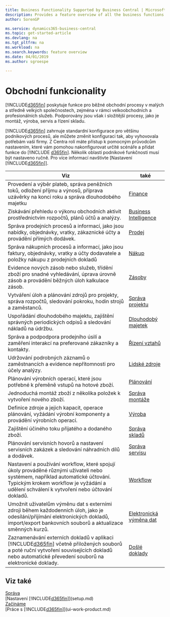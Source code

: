 ```yaml
---
title: Business Functionality Supported by Business Central | Microsoft Docs
description: Provides a feature overview of all the business functions and departments that are supported by application areas, such as Finance, Inventory, and Project Management.
author: SorenGP

ms.service: dynamics365-business-central
ms.topic: get-started-article
ms.devlang: na
ms.tgt_pltfrm: na
ms.workload: na
ms.search.keywords: feature overview
ms.date: 04/01/2019
ms.author: sgroespe

---
```

# Obchodní funkcionality
[!INCLUDE[d365fin](includes/d365fin_md.md)] poskytuje funkce pro běžné obchodní procesy v malých a středně velkých společnostech, zejména v rámci velkoobchodních a profesionálních služeb. Podporovány jsou však i složitější procesy, jako je montáž, výroba, servis a řízení skladu.

[!INCLUDE[d365fin](includes/d365fin_md.md)] zahrnuje standardní konfigurace pro většinu podnikových procesů, ale můžete změnit konfiguraci tak, aby vyhovovala potřebám vaší firmy. Z Centra rolí máte přístup k pomocným průvodcům nastavením, které vám pomohou nakonfigurovat určité scénáře a přidat funkce do [!INCLUDE [d365fin](includes/d365fin_md.md)]. Několik oblastí podnikové funkčnosti musí být nastaveno ručně. Pro více informací navštivte [Nastavení [!INCLUDE[d365fin](includes/d365fin_md.md)]].

| Viz | také |
| --- | --- |
| Provedení a výběr plateb, správa peněžních toků, odložení příjmu a výnosů, příprava uzávěrky na konci roku a správa dlouhodobého majetku | [Finance](finance.md) |
| Získávání přehledu o výkonu obchodních aktivit prostřednictvím rozpočtů, plánů účtů a analýzy. | [Business Intelligence](bi.md) |
| Správa prodejních procesů a informací, jako jsou nabídky, objednávky, vratky, zákaznické účty a provádění přímých dodávek. | [Prodej](sales-manage-sales.md) |
| Správa nákupních procesů a informací, jako jsou faktury, objednávky, vratky a účty dodavatele a položky nákupu z prodejních dokladů | [Nákup](purchasing-manage-purchasing.md) |
| Evidence nových zásob nebo služeb, třídění zboží pro snadné vyhledávání, úprava úrovně zásob a provádění běžných úloh kalkulace zásob. | [Zásoby](inventory-manage-inventory.md) |
| Vytváření úloh a plánování zdrojů pro projekty, správa rozpočtů, sledování pokroku, hodin strojů a zaměstanců. | [Správa projektu](projects-manage-projects.md) |
| Uspořádání dlouhodobého majektu, zajištění správných periodických odpisů a sledování nákladů na údržbu. | [Dlouhodobý majetek](fa-manage.md) |
| Správa a podpodpora prodejního úsilí a zaměření interakcí na preferované zákazníky a kontakty. | [Řízení vztahů](marketing-relationship-management.md) |
| Udržování podrobných záznamů o zaměstnancích a evidence nepřítomnosti pro účely analýzy. | [Lidské zdroje](hr-manage-human-resources.md) |
| Plánování výrobních operací, které jsou potřebné k přeměně vstupů na hotové zboží. | [Plánování](production-planning.md) |
| Jednoduchá montáž zboží z několika položek k vytvoření nového zboží. | [Správa montáže](assembly-assemble-items.md) |
| Definice zdroje a jejich kapacit, operace plánování, vyžádání výrobní komponenty a provádění výrobních operací. | [Výroba](production-manage-manufacturing.md) |
| Zajištění účiného toku přijatého a dodaného zboží. | [Správa skladů](warehouse-manage-warehouse.md) |
| Plánování servisních hovorů a nastavení servisních zakázek a sledování náhradních dílů a dodávek. | [Správa servisu](service-service.md) |
| Nastavení a používání workflow, které spojují úkoly prováděné různými uživateli nebo systémem, například automatické účtování. Typickým krokem workflow je vyžádání a udělení schválení k vytvoření nebo účtování dokladů. | [Workflow](across-workflow.md) |
| Umožnit uživatelům výměnu dat s externími zdroji během každodenních úloh, jako je odesílání/přijímání elektronických dokladů, import/export bankovních souborů a aktualizace směnných kurzů. | [Elektronická výměna dat](across-data-exchange.md) |
| Zaznamenávání externích dokladů v aplikaci [!INCLUDE[d365fin](includes/d365fin_md.md)] včetně přiložených souborů a poté ruční vytvoření souvisejících dokladů nebo automatické převedení souborů na elektronické doklady. | [Došlé doklady](across-income-documents.md) |

## Viz také
[Správa](admin-setup-and-administration.md)  
[Nastavení [!INCLUDE[d365fin](includes/d365fin_md.md)]](setup.md)  
[Začínáme](product-get-started.md)  
[Práce s [!INCLUDE[d365fin](includes/d365fin_md.md)]](ui-work-product.md)
